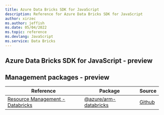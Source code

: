 ```yaml
---
title: Azure Data Bricks SDK for JavaScript
description: Reference for Azure Data Bricks SDK for JavaScript
author: xirzec
ms.author: jeffish
ms.date: 05/04/2022
ms.topic: reference
ms.devlang: JavaScript
ms.service: Data Bricks
---
```

## Azure Data Bricks SDK for JavaScript - preview
## Management packages - preview
| Reference | Package | Source |
|---|---|---|
|[Resource Management - Databricks](javascript/api/overview/azure/arm-databricks-readme)|[@azure/arm-databricks](https://www.npmjs.com/package/@azure/arm-databricks)|[Github](https://github.com/Azure/azure-sdk-for-js/blob/main/sdk/databricks/arm-databricks)|


